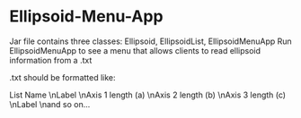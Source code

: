 # Ellipsoid-Menu-App

Jar file contains three classes: Ellipsoid, EllipsoidList, EllipsoidMenuApp
Run EllipsoidMenuApp to see a menu that allows clients to read ellipsoid information from a .txt 

.txt should be formatted like:

List Name
\nLabel
\nAxis 1 length (a)
\nAxis 2 length (b) 
\nAxis 3 length (c)
\nLabel
\nand so on...
